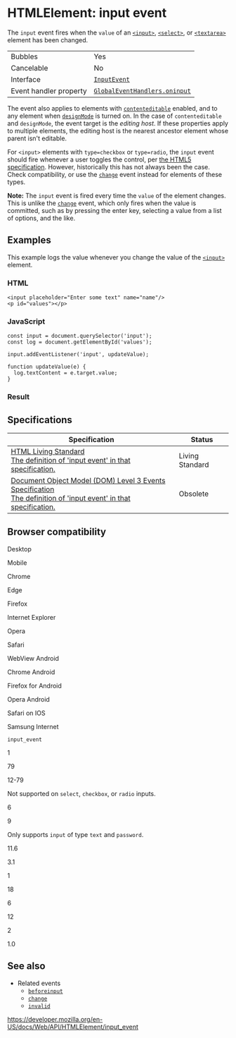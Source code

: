 HTMLElement: input event
========================

The `input` event fires when the `value` of an [`<input>`](https://developer.mozilla.org/en-US/docs/Web/HTML/Element/input), [`<select>`](https://developer.mozilla.org/en-US/docs/Web/HTML/Element/select), or [`<textarea>`](https://developer.mozilla.org/en-US/docs/Web/HTML/Element/textarea) element has been changed.

<table><tbody><tr class="odd"><td>Bubbles</td><td>Yes</td></tr><tr class="even"><td>Cancelable</td><td>No</td></tr><tr class="odd"><td>Interface</td><td><a href="../inputevent"><code>InputEvent</code></a></td></tr><tr class="even"><td>Event handler property</td><td><a href="../globaleventhandlers/oninput"><code>GlobalEventHandlers.oninput</code></a></td></tr></tbody></table>

The event also applies to elements with [`contenteditable`](contenteditable) enabled, and to any element when [`designMode`](../document/designmode) is turned on. In the case of `contenteditable` and `designMode`, the event target is the *editing host*. If these properties apply to multiple elements, the editing host is the nearest ancestor element whose parent isn't editable.

For `<input>` elements with `type=checkbox` or `type=radio`, the `input` event should fire whenever a user toggles the control, per [the HTML5 specification](https://html.spec.whatwg.org/multipage/input.html#the-input-element:event-input-2). However, historically this has not always been the case. Check compatibility, or use the [`change`](change_event) event instead for elements of these types.

**Note:** The `input` event is fired every time the `value` of the element changes. This is unlike the [`change`](change_event) event, which only fires when the value is committed, such as by pressing the enter key, selecting a value from a list of options, and the like.

Examples
--------

This example logs the value whenever you change the value of the [`<input>`](https://developer.mozilla.org/en-US/docs/Web/HTML/Element/input) element.

### HTML

    <input placeholder="Enter some text" name="name"/>
    <p id="values"></p>

### JavaScript

    const input = document.querySelector('input');
    const log = document.getElementById('values');

    input.addEventListener('input', updateValue);

    function updateValue(e) {
      log.textContent = e.target.value;
    }

### Result

Specifications
--------------

<table><thead><tr class="header"><th>Specification</th><th>Status</th></tr></thead><tbody><tr class="odd"><td><a href="https://html.spec.whatwg.org/multipage/forms.html#event-input-input">HTML Living Standard<br />
<span class="small">The definition of 'input event' in that specification.</span></a></td><td><span class="spec-living">Living Standard</span></td></tr><tr class="even"><td><a href="https://www.w3.org/TR/2014/WD-DOM-Level-3-Events-20140925/#event-type-input">Document Object Model (DOM) Level 3 Events Specification<br />
<span class="small">The definition of 'input event' in that specification.</span></a></td><td><span class="spec-obsolete">Obsolete</span></td></tr></tbody></table>

Browser compatibility
---------------------

Desktop

Mobile

Chrome

Edge

Firefox

Internet Explorer

Opera

Safari

WebView Android

Chrome Android

Firefox for Android

Opera Android

Safari on IOS

Samsung Internet

`input_event`

1

79

12-79

Not supported on `select`, `checkbox`, or `radio` inputs.

6

9

Only supports `input` of type `text` and `password`.

11.6

3.1

1

18

6

12

2

1.0

See also
--------

-   Related events
    -   [`beforeinput`](beforeinput_event)
    -   [`change`](change_event)
    -   [`invalid`](../htmlinputelement/invalid_event)

<a href="https://developer.mozilla.org/en-US/docs/Web/API/HTMLElement/input_event" class="_attribution-link">https://developer.mozilla.org/en-US/docs/Web/API/HTMLElement/input_event</a>
